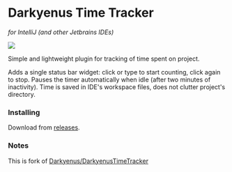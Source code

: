 # Darkyenus Time Tracker
*for IntelliJ (and other Jetbrains IDEs)*

![](https://i.imgur.com/P4BAHCL.png)

Simple and lightweight plugin for tracking of time spent on project.

Adds a single status bar widget: click or type to start counting, click again to stop.
Pauses the timer automatically when idle (after two minutes of inactivity).
Time is saved in IDE's workspace files, does not clutter project's directory.

### Installing
Download from [releases](https://github.com/holubv/DarkyenusTimeTracker/releases).

### Notes

This is fork of [Darkyenus/DarkyenusTimeTracker](https://github.com/Darkyenus/DarkyenusTimeTracker)

